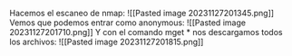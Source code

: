 Hacemos el escaneo de nmap:
![[Pasted image 20231127201345.png]]
Vemos que podemos entrar como anonymous:
![[Pasted image 20231127201710.png]]
Y con el comando mget * nos descargamos todos los archivos:
![[Pasted image 20231127201815.png]]
